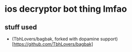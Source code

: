 # ios decryptor bot thing lmfao

## stuff used
- (TbhLovers/bagbak, forked with dopamine support)[https://github.com/TbhLovers/bagbak]
